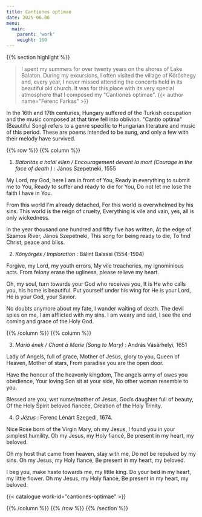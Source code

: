 ```yaml
---
title: Cantiones optimae
date: 2025-06.06
menu:
  main:
    parent: 'work'
    weight: 160
---
```


{{% section highlight %}}

> I spent my summers for over twenty years on the shores of Lake Balaton. During my excursions, I often visited the village of 
> Köröshegy and, every year, I never missed attending the concerts held in its beautiful old church. It was for this place with 
> its very special atmosphere that I composed my "Cantiones optimae".
> {{< author name="Ferenc Farkas" >}}

In the 16th and 17th centuries, Hungary suffered of the Turkish occupation and the music composed at that time fell into oblivion. "Cantio optima" (Beautiful Song) refers to a genre specific to Hungarian literature and music of this period. These are poems intended to be sung, and only a few with their melody have survived.

{{% row %}}
{{% column %}}

1. *Bátoritás a halál ellen / Encouragement devant la mort (Courage in the face of death )* : János Szepetneki, 1555
   
My Lord, my God, here I am in front of You,
Ready in everything to submit me to You,
Ready to suffer and ready to die for You,
Do not let me lose the faith I have in You.

From this world I'm already detached,
For this world is overwhelmed by his sins.
This world is the reign of cruelty,
Everything is vile and vain, yes, all is only wickedness.

In the year thousand one hundred and fifty five has written,
At the edge of Szamos River, János Szepetneki,
This song for being ready to die, 
To find Christ, peace and bliss.

2. *Könyörgés / Imploration* : Bálint Balassi (1554-1594)
   
Forgive, my Lord, my youth errors,
My vile treacheries, my ignominious acts.
From felony erase the ugliness, please relieve my heart.

Oh, my soul, turn towards your God who receives you,
It is He who calls you, his home is beautiful.
Put yourself under his wing for He is your Lord, He is your God, your Savior.

No doubts anymore about my fate, I wander waiting of death.
The devil spies on me, I am afflicted with my sins.
I am weary and sad, I see the end coming and grace of the Holy God.

{{% /column %}}
{{% column %}}

3. *Máriá ének / Chant à Marie (Song to Mary)* : András Vásárhelyi, 1651 
   
Lady of Angels, full of grace,
Mother of Jesus, glory to you,
Queen of Heaven, Mother of stars,
From paradise you are the open door.

Have the honour of the heavenly kingdom,
The angels army of owes you obedience,
Your loving Son sit at your side,
No other woman resemble to you.

Blessed are you, wet nurse/mother of Jesus,
God’s daughter full of beauty,
Of the Holy Spirit beloved fiancée,
Creation of the Holy Trinity.

4. *O Jézus* : Ferenc Lénárt Szegedi, 1674.
   
Nice Rose born of the Virgin Mary, oh my Jesus,
I found you in your simplest humility.
Oh my Jesus, my Holy fiancé,
Be present in my heart, my beloved.

Oh my host that came from heaven, stay with me,
Do not be repulsed by my sins.
Oh my Jesus, my Holy fiancé,
Be present in my heart, my beloved.

I beg you, make haste towards me, my little king.
Do your bed in my heart, my little flower.
Oh my Jesus, my Holy fiancé,
Be present in my heart, my beloved.

{{< catalogue work-id="cantiones-optimae" >}}

{{% /column %}}
{{% /row %}}
{{% /section %}}
